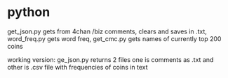 # python
get_json.py gets from 4chan /biz comments, clears and saves in .txt, 
word_freq.py gets word freq, 
get_cmc.py gets names of currently top 200 coins

working version:
ge_json.py returns 2 files one is comments as .txt and other is .csv file with frequencies of coins in text
